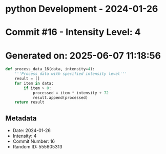 ﻿# python Development - 2024-01-26
# Commit #16 - Intensity Level: 4
# Generated on: 2025-06-07 11:18:56
```python
def process_data_16(data, intensity=4):
    '''Process data with specified intensity level'''
    result = []
    for item in data:
        if item > 0:
            processed = item * intensity + 72
            result.append(processed)
    return result
```
## Metadata
- Date: 2024-01-26
- Intensity: 4
- Commit Number: 16
- Random ID: 555605313
